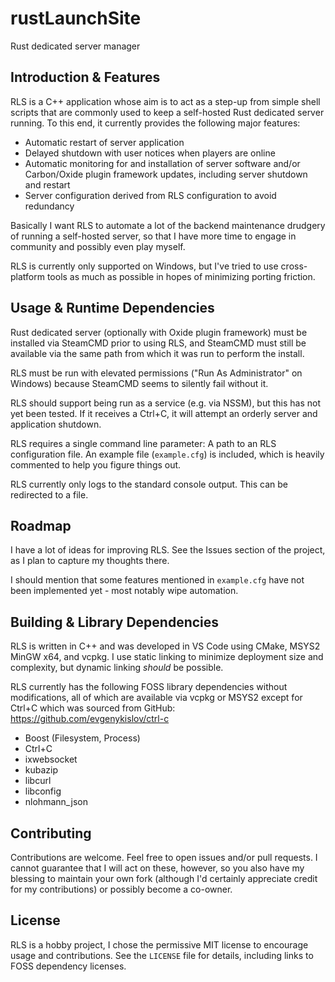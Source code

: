 # rustLaunchSite
Rust dedicated server manager

## Introduction & Features
RLS is a C++ application whose aim is to act as a step-up from simple shell scripts that are commonly used to keep a self-hosted Rust dedicated server running. To this end, it currently provides the following major features:
- Automatic restart of server application
- Delayed shutdown with user notices when players are online
- Automatic monitoring for and installation of server software and/or Carbon/Oxide plugin framework updates, including server shutdown and restart
- Server configuration derived from RLS configuration to avoid redundancy

Basically I want RLS to automate a lot of the backend maintenance drudgery of running a self-hosted server, so that I have more time to engage in community and possibly even play myself.

RLS is currently only supported on Windows, but I've tried to use cross-platform tools as much as possible in hopes of minimizing porting friction.

## Usage & Runtime Dependencies
Rust dedicated server (optionally with Oxide plugin framework) must be installed via SteamCMD prior to using RLS, and SteamCMD must still be available via the same path from which it was run to perform the install.

RLS must be run with elevated permissions ("Run As Administrator" on Windows) because SteamCMD seems to silently fail without it.

RLS should support being run as a service (e.g. via NSSM), but this has not yet been tested. If it receives a Ctrl+C, it will attempt an orderly server and application shutdown.

RLS requires a single command line parameter: A path to an RLS configuration file. An example file (`example.cfg`) is included, which is heavily commented to help you figure things out.

RLS currently only logs to the standard console output. This can be redirected to a file.

## Roadmap
I have a lot of ideas for improving RLS. See the Issues section of the project, as I plan to capture my thoughts there.

I should mention that some features mentioned in `example.cfg` have not been implemented yet - most notably wipe automation.

## Building & Library Dependencies
RLS is written in C++ and was developed in VS Code using CMake, MSYS2 MinGW x64, and vcpkg. I use static linking to minimize deployment size and complexity, but dynamic linking _should_ be possible.

RLS currently has the following FOSS library dependencies without modifications, all of which are available via vcpkg or MSYS2 except for Ctrl+C which was sourced from GitHub: https://github.com/evgenykislov/ctrl-c
- Boost (Filesystem, Process)
- Ctrl+C
- ixwebsocket
- kubazip
- libcurl
- libconfig
- nlohmann_json

## Contributing
Contributions are welcome. Feel free to open issues and/or pull requests. I cannot guarantee that I will act on these, however, so you also have my blessing to maintain your own fork (although I'd certainly appreciate credit for my contributions) or possibly become a co-owner.

## License
RLS is a hobby project, I chose the permissive MIT license to encourage usage and contributions. See the `LICENSE` file for details, including links to FOSS dependency licenses.
